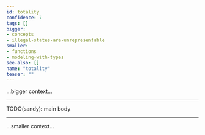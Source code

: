 ```yaml
---
id: totality
confidence: 7
tags: []
bigger:
- concepts
- illegal-states-are-unrepresentable
smaller:
- functions
- modeling-with-types
see-also: []
name: "totality"
teaser: ""
---
```



...bigger context...

---

TODO(sandy): main body

---

...smaller context...
